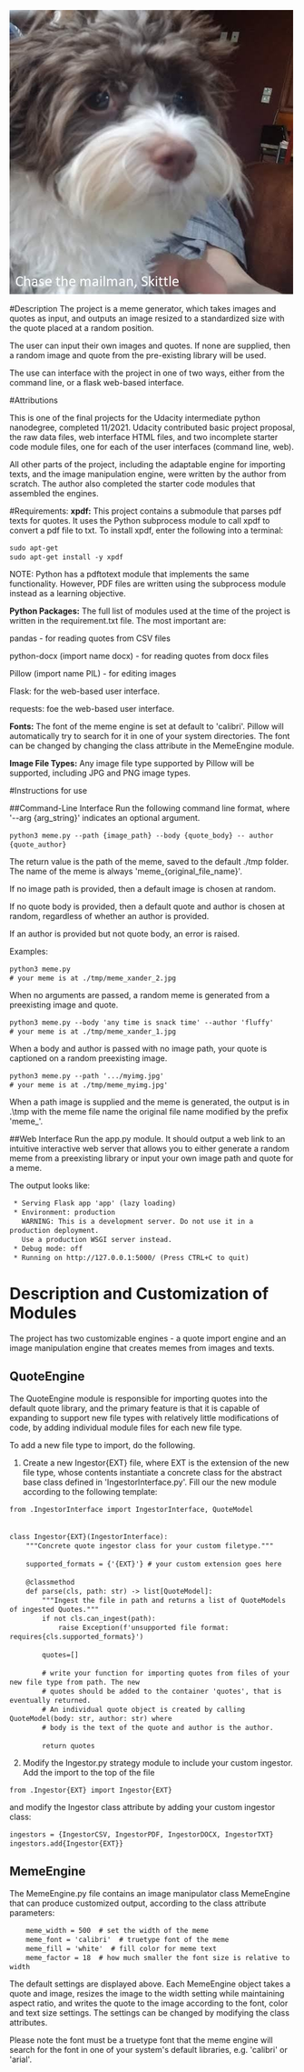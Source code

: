 ![](./tmp/meme_xander_3.jpg "Example Meme")

#Description
The project is a meme generator, which takes images and quotes as input, and outputs
an image resized to a standardized size with the quote placed at a random position.

The user can input their own images and quotes. If none are supplied, then a random
image and quote from the pre-existing library will be used.

The use can interface with the project in one of two ways, either from the command line, or 
a flask web-based interface.

#Attributions 

This is one of the final projects for the Udacity intermediate python nanodegree, completed 11/2021.
Udacity contributed basic project proposal, the raw data files, web interface HTML files, and two incomplete starter code module files, one
for each of the user interfaces (command line, web).

All other parts of the project, including the adaptable engine for importing texts, and the image manipulation engine,
were written by the author from scratch. The author also completed the starter code modules that assembled the engines.

#Requirements:
**xpdf:** This project contains a submodule that parses pdf texts for quotes.
It uses the Python subprocess module to call xpdf to convert a pdf file to txt.
To install xpdf, enter the following into a terminal:

```
sudo apt-get
sudo apt-get install -y xpdf
```

NOTE: Python has a pdftotext module that implements the same functionality.
However, PDF files are written using the subprocess module instead as a learning objective.

**Python Packages:** The full list of modules used at the time of the project
is written in the requirement.txt file. The most important are:

pandas - for reading quotes from CSV files

python-docx (import name docx) - for reading quotes from docx files

Pillow (import name PIL) - for editing images

Flask: for the web-based user interface.

requests: foe the web-based user interface.

**Fonts:** The font of the meme engine is set at default to 'calibri'. 
Pillow will automatically try to search for it in one of your system directories.
The font can be changed by changing the class attribute in the MemeEngine module.

**Image File Types:** Any image file type supported by Pillow will be supported, including JPG and PNG image types.

#Instructions for use

##Command-Line Interface
Run the following command line format, where '--arg {arg_string}' indicates an optional argument.

```
python3 meme.py --path {image_path} --body {quote_body} -- author {quote_author}
```

The return value is the path of the meme, saved to the default ./tmp folder.
The name of the meme is always 'meme_{original_file_name}'.

If no image path is provided, then a default image is chosen at random.

If no quote body is provided, then a default quote and author is chosen at random, regardless 
of whether an author is provided.

If an author is provided but not quote body, an error is raised.

Examples:
```
python3 meme.py
# your meme is at ./tmp/meme_xander_2.jpg
```
When no arguments are passed, a random meme is generated from a preexisting image and quote.

```
python3 meme.py --body 'any time is snack time' --author 'fluffy'
# your meme is at ./tmp/meme_xander_1.jpg
```
When a body and author is passed with no image path, your quote is captioned on a random preexisting image.

```
python3 meme.py --path '.../myimg.jpg'
# your meme is at ./tmp/meme_myimg.jpg'
```
When a path image is supplied and the meme is generated, the output is in .\tmp with
the meme file name the original file name modified by the prefix 'meme_'.

##Web Interface
Run the app.py module. It should output a web link to an intuitive interactive web server that allows you
to either generate a random meme from a preexisting library or input your own image path and 
quote for a meme.

The output looks like:
```
 * Serving Flask app 'app' (lazy loading)
 * Environment: production
   WARNING: This is a development server. Do not use it in a production deployment.
   Use a production WSGI server instead.
 * Debug mode: off
 * Running on http://127.0.0.1:5000/ (Press CTRL+C to quit)
```

# Description and Customization of Modules

The project has two customizable engines - a quote import engine and an image manipulation engine that creates memes from
images and texts.

## QuoteEngine

The QuoteEngine module is responsible for importing quotes into the default quote library,
and the primary feature is that it is capable of expanding to support new file types with relatively
little modifications of code, by adding individual module files for each new file type.

To add a new file type to import, do the following.

1. Create a new Ingestor{EXT} file, where EXT is the extension of the new file type, whose contents
instantiate a concrete class for the abstract base class defined in 'IngestorInterface.py'. Fill our the 
new module according to the following template:
```
from .IngestorInterface import IngestorInterface, QuoteModel


class Ingestor{EXT}(IngestorInterface):
    """Concrete quote ingestor class for your custom filetype."""

    supported_formats = {'{EXT}'} # your custom extension goes here

    @classmethod
    def parse(cls, path: str) -> list[QuoteModel]:
        """Ingest the file in path and returns a list of QuoteModels of ingested Quotes."""
        if not cls.can_ingest(path):
            raise Exception(f'unsupported file format: requires{cls.supported_formats}')
            
        quotes=[]
        
        # write your function for importing quotes from files of your new file type from path. The new
        # quotes should be added to the container 'quotes', that is eventually returned.
        # An individual quote object is created by calling QuoteModel(body: str, author: str) where
        # body is the text of the quote and author is the author.

        return quotes

```

2. Modify the Ingestor.py strategy module to include your custom ingestor. Add the import to the top
of the file
```
from .Ingestor{EXT} import Ingestor{EXT}
```
and modify the Ingestor class attribute by adding your custom ingestor class:
```
ingestors = {IngestorCSV, IngestorPDF, IngestorDOCX, IngestorTXT}
ingestors.add{Ingestor{EXT}}
```

## MemeEngine

The MemeEngine.py file contains an image manipulator class MemeEngine that can produce customized output, according to the class
attribute parameters:

```
    meme_width = 500  # set the width of the meme
    meme_font = 'calibri'  # truetype font of the meme
    meme_fill = 'white'  # fill color for meme text
    meme_factor = 18  # how much smaller the font size is relative to width
```

The default settings are displayed above. Each MemeEngine object takes a quote and image, resizes the image to the width
setting while maintaining aspect ratio, and writes the quote to the image according to the font, color and text size
settings. The settings can be changed by modifying the class attributes.

Please note the font must be a truetype font that the meme engine will search for the font in one of your system's default libraries,
e.g. 'calibri' or 'arial'.

